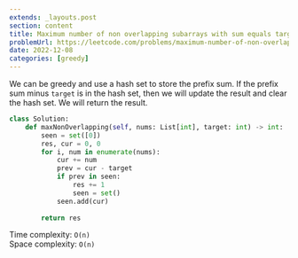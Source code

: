 ```yaml
---
extends: _layouts.post
section: content
title: Maximum number of non overlapping subarrays with sum equals target
problemUrl: https://leetcode.com/problems/maximum-number-of-non-overlapping-subarrays-with-sum-equals-target/
date: 2022-12-08
categories: [greedy]
---
```


We can be greedy and use a hash set to store the prefix sum. If the prefix sum minus `target` is in the hash set, then we will update the result and clear the hash set. We will return the result.

```python
class Solution:
    def maxNonOverlapping(self, nums: List[int], target: int) -> int:
        seen = set([0])
        res, cur = 0, 0
        for i, num in enumerate(nums):
            cur += num
            prev = cur - target
            if prev in seen:
                res += 1
                seen = set()
            seen.add(cur)
        
        return res
```

Time complexity: `O(n)` <br/>
Space complexity: `O(n)`
